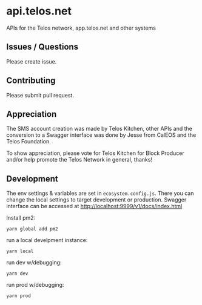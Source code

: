 # api.telos.net

APIs for the Telos network, app.telos.net and other systems

## Issues / Questions

Please create issue.

## Contributing

Please submit pull request.

## Appreciation

The SMS account creation was made by Telos Kitchen, other APIs and the conversion to a Swagger interface was done by Jesse from CalEOS and the Telos Foundation.

To show appreciation, please vote for Telos Kitchen for Block Producer and/or help promote the Telos Network in general, thanks!

## Development

The env settings & variables are set in `ecosystem.config.js`. There you can change the local settings to target development or production.
Swagger interface can be accessed at [http://localhost:9999/v1/docs/index.html](http://localhost:9999/v1/docs/index.html)

Install pm2:

`yarn global add pm2`

run a local develpment instance:

`yarn local`

run dev w/debugging:

`yarn dev`

run prod w/debugging:

`yarn prod`
